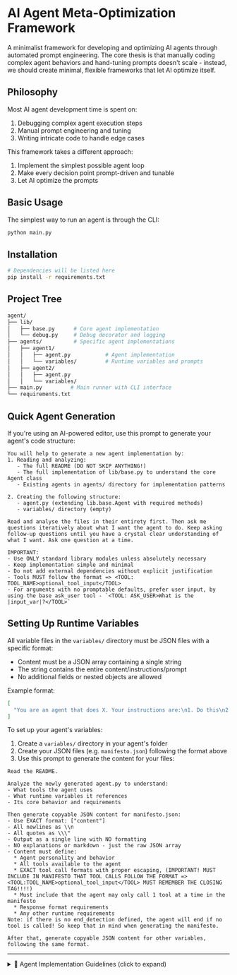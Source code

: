 # AI Agent Meta-Optimization Framework

A minimalist framework for developing and optimizing AI agents through automated prompt engineering. The core thesis is that manually coding complex agent behaviors and hand-tuning prompts doesn't scale - instead, we should create minimal, flexible frameworks that let AI optimize itself.

## Philosophy

Most AI agent development time is spent on:

1. Debugging complex agent execution steps
2. Manual prompt engineering and tuning
3. Writing intricate code to handle edge cases

This framework takes a different approach:

1. Implement the simplest possible agent loop
2. Make every decision point prompt-driven and tunable
3. Let AI optimize the prompts

## Basic Usage

The simplest way to run an agent is through the CLI:
```bash
python main.py
```

## Installation

```bash
# Dependencies will be listed here
pip install -r requirements.txt
```

## Project Tree

```bash
agent/
├── lib/
│   ├── base.py      # Core agent implementation
│   └── debug.py     # Debug decorator and logging
├── agents/          # Specific agent implementations
│   ├── agent1/
│   │   ├── agent.py           # Agent implementation
│   │   └── variables/         # Runtime variables and prompts
│   ├── agent2/
│   │   ├── agent.py
│   │   └── variables/
├── main.py         # Main runner with CLI interface
└── requirements.txt
```

## Quick Agent Generation

If you're using an AI-powered editor, use this prompt to generate your agent's code structure:

```
You will help to generate a new agent implementation by:
1. Reading and analyzing:
   - The full README (DO NOT SKIP ANYTHING!)
   - The full implementation of lib/base.py to understand the core Agent class
   - Existing agents in agents/ directory for implementation patterns

2. Creating the following structure:
   - agent.py (extending lib.base.Agent with required methods)
   - variables/ directory (empty)

Read and analyse the files in their entirety first. Then ask me questions iteratively about what I want the agent to do. Keep asking follow-up questions until you have a crystal clear understanding of what I want. Ask one question at a time.

IMPORTANT:
- Use ONLY standard library modules unless absolutely necessary
- Keep implementation simple and minimal
- Do not add external dependencies without explicit justification
- Tools MUST follow the format => <TOOL: TOOL_NAME>optional_tool_input</TOOL>
- For arguments with no promptable defaults, prefer user input, by using the base ask_user tool - `<TOOL: ASK_USER>What is the |input_var|?</TOOL>`
```

## Setting Up Runtime Variables
All variable files in the `variables/` directory must be JSON files with a specific format:
- Content must be a JSON array containing a single string
- The string contains the entire content/instructions/prompt
- No additional fields or nested objects are allowed

Example format:
```json
[
  "You are an agent that does X. Your instructions are:\n1. Do this\n2. Then do that\n\nWhen responding:\n- Format like this\n- Include these details"
]
```

To set up your agent's variables:

1. Create a `variables/` directory in your agent's folder
2. Create your JSON files (e.g. `manifesto.json`) following the format above
3. Use this prompt to generate the content for your files:
```
Read the README.

Analyze the newly generated agent.py to understand:
- What tools the agent uses
- What runtime variables it references
- Its core behavior and requirements

Then generate copyable JSON content for manifesto.json:
- Use EXACT format: ["content"]
- All newlines as \\n
- All quotes as \\\"
- Output as a single line with NO formatting
- NO explanations or markdown - just the raw JSON array
- Content must define:
  * Agent personality and behavior
  * All tools available to the agent
  * EXACT tool call formats with proper escaping, (IMPORTANT! MUST INCLUDE IN MANIFESTO THAT TOOL CALLS FOLLOW THE FORMAT => <TOOL:TOOL_NAME>optional_tool_input</TOOL> MUST REMEMBER THE CLOSING TAG!!!!)
  * Must include that the agent may only call 1 tool at a time in the manifesto
  * Response format requirements
  * Any other runtime requirements
Note: if there is no end_detection defined, the agent will end if no tool is called! So keep that in mind when generating the manifesto.

After that, generate copyable JSON content for other variables, following the same format.
```

----

<details>
<summary>🤖 Agent Implementation Guidelines (click to expand)</summary>

If you're an AI you MUST follow these guidelines below to implement an agent:

## Agent Architecture Guidelines

Each agent in the `agents/` directory follows a modular architecture designed for prompt engineering and automated generation:

1. **Core Architecture**:
   - Each agent is a specialized extension of `lib.base.Agent`
   - Tools are defined as pure functions: `Dict[str, Callable[[str], str]]`
   - Memory and state management handled by base agent
   - All configuration through constructor, no global state

2. **Tool Protocol**:
   - Tools are stateless functions that take string input and return string output
   - Tool calls must use XML format: `<TOOL: TOOL_NAME>arguments</TOOL>`
   - Multi-line arguments are supported through the XML format
   - Tools should be pure functions with no side effects

3. **State Management**:
   - Runtime state (prompts, inputs) stored in `variables/`
   - ALL JSON files use array format `[content]` for prompt engineering
   - Variables directory designed for automated prompt optimization
   - Each agent manages own memory compression strategy

4. **Execution**:
   - Runners handle all I/O and environment setup
   - Agents receive clean inputs through constructor
   - Environment variables (API keys etc) handled by runner
   - All methods decorated with `@debug()` for monitoring

5. **Prompt Engineering**:
   - Manifesto defines agent personality and tool protocols
   - JSON array format enables automated prompt optimization
   - Each agent can define custom end conditions
   - Tool formats defined in manifesto, not hardcoded

6. **Error Handling**:
   - Required parameters validated in constructor
   - Environment variables checked before agent creation
   - Tools must handle their own errors gracefully
   - Memory compression handled by base agent

7. **Extensibility**:
   - New agents inherit core functionality from base
   - Tool sets can be mixed: external APIs and internal functions
   - Custom tool detection patterns per agent
   - Memory management customizable per agent

## Development Guidelines

### Code Style

- No default/hardcoded values for required parameters in variables folder
- All variables defined in variables folder must be explicitly passed
- No default/hardcoded values for required parameters in agent constructor
- Clear documentation of all required parameters

## Agent Implementation Guidelines

Each agent in the `agents/` directory MUST follow these conventions:

1. **Directory Structure**:
   - Agent directory name should be descriptive (e.g., `research_agent`, `text_summary_agent`)
   - Main implementation MUST be in `agent.py` (not named after the agent)
   - MUST have `run/runner.py` for running the agent
   - MUST have `variables/` directory for runtime state

2. **Variables Format**:
   - ALL JSON files in `variables/` MUST use array indexing `[0]`, not dictionary keys
   - Example: `{"text": "content"}` is WRONG, `["content"]` is CORRECT
   - `manifesto.json` MUST exist and follow this format

3. **Runner**:
   - MUST read all variables using array index `[0]`
   - Example: `json.load(f)[0]` not `json.load(f)["key"]`
   - MUST handle all file I/O, agent implementation should only take clean inputs

4. **Agent Implementation**:
   - CRITICAL: Before implementing any agent methods:
     1. Read and understand the base Agent class in `lib/base.py` first
     2. Match ALL method signatures EXACTLY as defined in base Agent class
     3. Pay special attention to tool detection and end detection interfaces
   - MUST inherit from `lib.base.Agent`
   - MUST NOT read files directly, all inputs through constructor
   - MUST implement `_detect_tool` and `_end_detection`
   - MUST follow naming convention: directory `xxx_agent` (e.g. `research_agent`) and class `XxxAgent` (e.g. `ResearchAgent`)

</details>
